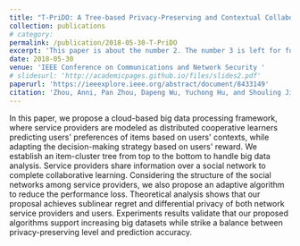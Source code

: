 ```yaml
---
title: "T-PriDO: A Tree-based Privacy-Preserving and Contextual Collaborative Online Big Data Processing System"
collection: publications
# category:  
permalink: /publication/2018-05-30-T-PriDO
excerpt: 'This paper is about the number 2. The number 3 is left for future work.'
date: 2018-05-30
venue: 'IEEE Conference on Communications and Network Security '
# slidesurl: 'http://academicpages.github.io/files/slides2.pdf'
paperurl: 'https://ieeexplore.ieee.org/abstract/document/8433149'
citation: 'Zhou, Anni, Pan Zhou, Dapeng Wu, Yuchong Hu, and Shouling Ji. "T-PriDO: A Tree-based Privacy-Preserving and Contextual Collaborative Online Big Data Processing System." In 2018 IEEE Conference on Communications and Network Security (CNS), pp. 1-9. IEEE, 2018.'
---
```


In this paper, we propose a cloud-based big data processing framework, where service providers are modeled as distributed cooperative learners predicting users' preferences of items based on users' contexts, while adapting the decision-making strategy based on users' reward. We establish an item-cluster tree from top to the bottom to handle big data analysis. Service providers share information over a social network to complete collaborative learning. Considering the structure of the social networks among service providers, we also propose an adaptive algorithm to reduce the performance loss. Theoretical analysis shows that our proposal achieves sublinear regret and differential privacy of both network service providers and users. Experiments results validate that our proposed algorithms support increasing big datasets while strike a balance between privacy-preserving level and prediction accuracy.